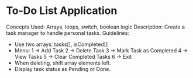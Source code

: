 # To-Do List Application

Concepts Used: Arrays, loops, switch, boolean logic
Description:
Create a task manager to handle personal tasks.
Guidelines:
- Use two arrays: tasks[], isCompleted[]
- Menu:
1 → Add Task
2 → Delete Task
3 → Mark Task as Completed
4 → View Tasks
5 → Clear Completed Tasks
6 → Exit
- When deleting, shift array elements left.
- Display task status as Pending or Done.

